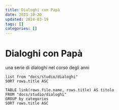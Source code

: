 ```yaml
---
title: Dialoghi con Papà
date: 2023-10-20
updated: 2024-03-19
tags: []
categories: []
---
```

# Dialoghi con Papà
una serie di dialoghi nel corso degli anni

```dataview
list from "docs/studio/dialoghi"
SORT rows.title ASC
```

```dataview
TABLE link(rows.file.name, rows.title) AS titolo
FROM "docs/studio/dialoghi" 
GROUP by categories
SORT rows.title ASC
```


